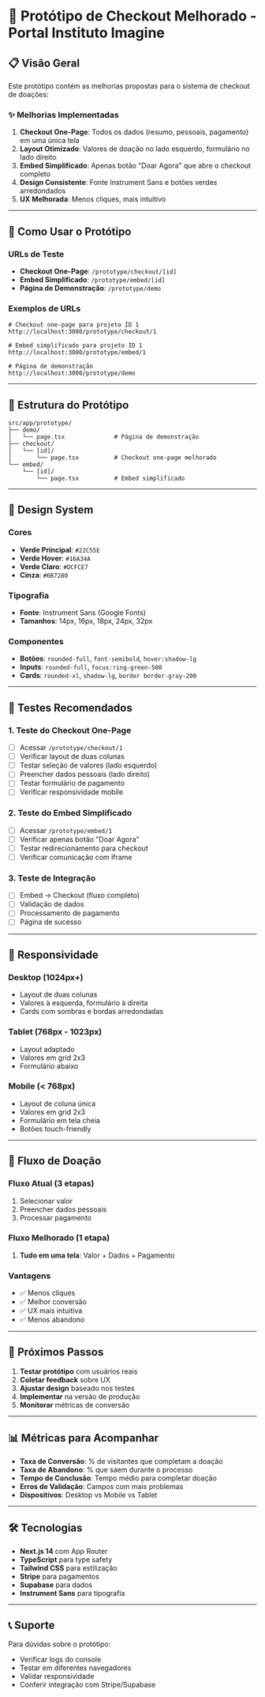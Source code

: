 # 🚀 Protótipo de Checkout Melhorado - Portal Instituto Imagine

## 📋 **Visão Geral**

Este protótipo contém as melhorias propostas para o sistema de checkout de doações:

### ✨ **Melhorias Implementadas**

1. **Checkout One-Page**: Todos os dados (resumo, pessoais, pagamento) em uma única tela
2. **Layout Otimizado**: Valores de doação no lado esquerdo, formulário no lado direito
3. **Embed Simplificado**: Apenas botão "Doar Agora" que abre o checkout completo
4. **Design Consistente**: Fonte Instrument Sans e botões verdes arredondados
5. **UX Melhorada**: Menos cliques, mais intuitivo

---

## 🎯 **Como Usar o Protótipo**

### **URLs de Teste**

- **Checkout One-Page**: `/prototype/checkout/[id]`
- **Embed Simplificado**: `/prototype/embed/[id]`
- **Página de Demonstração**: `/prototype/demo`

### **Exemplos de URLs**

```
# Checkout one-page para projeto ID 1
http://localhost:3000/prototype/checkout/1

# Embed simplificado para projeto ID 1
http://localhost:3000/prototype/embed/1

# Página de demonstração
http://localhost:3000/prototype/demo
```

---

## 🔧 **Estrutura do Protótipo**

```
src/app/prototype/
├── demo/
│   └── page.tsx              # Página de demonstração
├── checkout/
│   └── [id]/
│       └── page.tsx          # Checkout one-page melhorado
└── embed/
    └── [id]/
        └── page.tsx          # Embed simplificado
```

---

## 🎨 **Design System**

### **Cores**
- **Verde Principal**: `#22C55E`
- **Verde Hover**: `#16A34A`
- **Verde Claro**: `#DCFCE7`
- **Cinza**: `#6B7280`

### **Tipografia**
- **Fonte**: Instrument Sans (Google Fonts)
- **Tamanhos**: 14px, 16px, 18px, 24px, 32px

### **Componentes**
- **Botões**: `rounded-full`, `font-semibold`, `hover:shadow-lg`
- **Inputs**: `rounded-full`, `focus:ring-green-500`
- **Cards**: `rounded-xl`, `shadow-lg`, `border border-gray-200`

---

## 🧪 **Testes Recomendados**

### **1. Teste do Checkout One-Page**
- [ ] Acessar `/prototype/checkout/1`
- [ ] Verificar layout de duas colunas
- [ ] Testar seleção de valores (lado esquerdo)
- [ ] Preencher dados pessoais (lado direito)
- [ ] Testar formulário de pagamento
- [ ] Verificar responsividade mobile

### **2. Teste do Embed Simplificado**
- [ ] Acessar `/prototype/embed/1`
- [ ] Verificar apenas botão "Doar Agora"
- [ ] Testar redirecionamento para checkout
- [ ] Verificar comunicação com iframe

### **3. Teste de Integração**
- [ ] Embed → Checkout (fluxo completo)
- [ ] Validação de dados
- [ ] Processamento de pagamento
- [ ] Página de sucesso

---

## 📱 **Responsividade**

### **Desktop (1024px+)**
- Layout de duas colunas
- Valores à esquerda, formulário à direita
- Cards com sombras e bordas arredondadas

### **Tablet (768px - 1023px)**
- Layout adaptado
- Valores em grid 2x3
- Formulário abaixo

### **Mobile (< 768px)**
- Layout de coluna única
- Valores em grid 2x3
- Formulário em tela cheia
- Botões touch-friendly

---

## 🔄 **Fluxo de Doação**

### **Fluxo Atual (3 etapas)**
1. Selecionar valor
2. Preencher dados pessoais
3. Processar pagamento

### **Fluxo Melhorado (1 etapa)**
1. **Tudo em uma tela**: Valor + Dados + Pagamento

### **Vantagens**
- ✅ Menos cliques
- ✅ Melhor conversão
- ✅ UX mais intuitiva
- ✅ Menos abandono

---

## 🚀 **Próximos Passos**

1. **Testar protótipo** com usuários reais
2. **Coletar feedback** sobre UX
3. **Ajustar design** baseado nos testes
4. **Implementar** na versão de produção
5. **Monitorar** métricas de conversão

---

## 📊 **Métricas para Acompanhar**

- **Taxa de Conversão**: % de visitantes que completam a doação
- **Taxa de Abandono**: % que saem durante o processo
- **Tempo de Conclusão**: Tempo médio para completar doação
- **Erros de Validação**: Campos com mais problemas
- **Dispositivos**: Desktop vs Mobile vs Tablet

---

## 🛠️ **Tecnologias**

- **Next.js 14** com App Router
- **TypeScript** para type safety
- **Tailwind CSS** para estilização
- **Stripe** para pagamentos
- **Supabase** para dados
- **Instrument Sans** para tipografia

---

## 📞 **Suporte**

Para dúvidas sobre o protótipo:
- Verificar logs do console
- Testar em diferentes navegadores
- Validar responsividade
- Conferir integração com Stripe/Supabase

